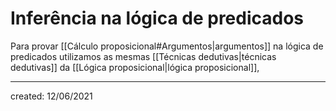 # Inferência na lógica de predicados
Para provar [[Cálculo proposicional#Argumentos|argumentos]] na lógica de predicados utilizamos as mesmas [[Técnicas dedutivas|técnicas dedutivas]] da [[Lógica proposicional|lógica proposicional]],

---

created: 12/06/2021
